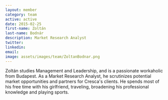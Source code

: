 ```yaml
---
layout: member
category: team
active: active
date: 2015-02-25
first-name: Zoltán
last-name: Bodnár
description: Market Research Analyst
twitter:
linkedin:
email:
image: assets/images/team/ZoltanBodnar.png
---
```

Zoltán studies Management and Leadership, and is a passionate workaholic from Budapest. As a Market Research Analyst, he scrutinizes potential market opportunities and partners for Cresca's clients. He spends most of his free time with his girlfriend, traveling, broadening his professional knowledge and playing sports.
